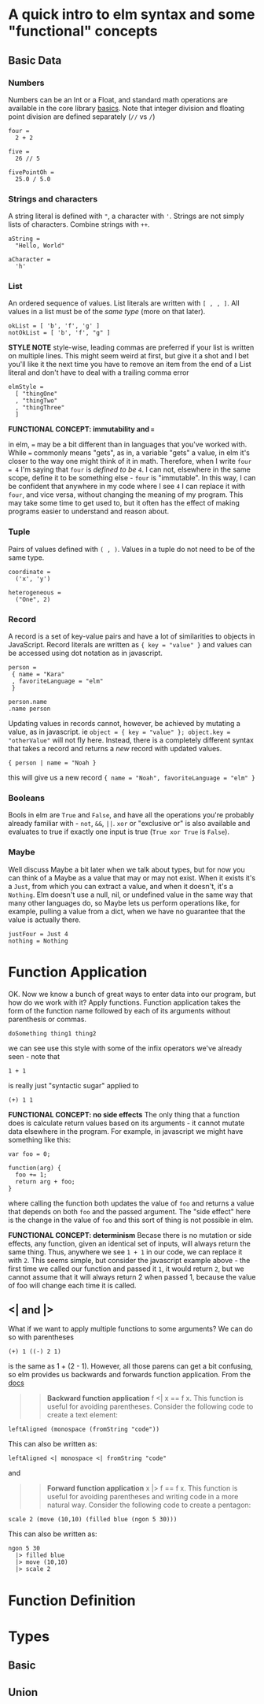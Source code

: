 # A quick intro to elm syntax and some "functional" concepts
## Basic Data
### Numbers
Numbers can be an Int or a Float, and standard math operations are available in the core library [basics](http://package.elm-lang.org/packages/elm-lang/core/5.1.1/Basics). Note that integer division and floating point division are defined separately (`//` vs `/`)

``` 
four = 
  2 + 2

five = 
  26 // 5

fivePointOh = 
  25.0 / 5.0
```

### Strings and characters
A string literal is defined with `"`, a character with `'`. Strings are not simply lists of characters. Combine strings with `++`.

```
aString =
  "Hello, World"

aCharacter =
  'h'
```

### List
An ordered sequence of values. List literals are written with `[ , , ]`. All values in a list must be of the *same type* (more on that later).
```
okList = [ 'b', 'f', 'g' ]
notOkList = [ 'b', 'f', "g" ]
```

**STYLE NOTE** style-wise, leading commas are preferred if your list is written on multiple lines. This might seem weird at first, but give it a shot and I bet you'll like it the next time you have to remove an item from the end of a List literal and don't have to deal with a trailing comma error

```
elmStyle = 
  [ "thingOne"
  , "thingTwo"
  , "thingThree"
  ]
```

**FUNCTIONAL CONCEPT: immutability and `=`**

in elm, `=` may be a bit different than in languages that you've worked with. While `=` commonly means "gets", as in, a variable "gets" a value, in elm it's closer to the way one might think of it in math. Therefore, when I write `four = 4` I'm saying that `four` is _defined to be_ `4`. I can not, elsewhere in the same scope, define it to be something else - `four` is "immutable". In this way, I can be confident that anywhere in my code where I see `4` I can replace it with `four`, and vice versa, without changing the meaning of my program. This may take some time to get used to, but it often has the effect of making programs easier to understand and reason about.

### Tuple
Pairs of values defined with `( , )`. Values in a tuple do not need to be of the same type.
```
coordinate = 
  ('x', 'y')

heterogeneous = 
  ("One", 2)
```

### Record
A record is a set of key-value pairs and have a lot of similarities to objects in JavaScript. Record literals are written as `{ key = "value" }` and values can be accessed using dot notation as in javascript.
```
person = 
 { name = "Kara"
 , favoriteLanguage = "elm"
 }

person.name
.name person

```
Updating values in records cannot, however, be achieved by mutating a value, as in javascript. ie `object = { key = "value" }; object.key = "otherValue"` will not fly here. Instead, there is a completely different syntax that takes a record and returns a *new* record with updated values. 
```
{ person | name = "Noah }
```
this will give us a new record `{ name = "Noah", favoriteLanguage = "elm" }`

### Booleans
Bools in elm are `True` and `False`, and have all the operations you're probably already familiar with - `not`, `&&`, `||`. `xor` or "exclusive or" is also available and evaluates to true if exactly one input is true (`True xor True` is `False`).

### Maybe
Well discuss Maybe a bit later when we talk about types, but for now you can think of a Maybe as a value that may or may not exist. When it exists it's a `Just`, from which you can extract a value, and when it doesn't, it's a `Nothing`. Elm doesn't use a null, nil, or undefined value in the same way that many other languages do, so Maybe lets us perform operations like, for example, pulling a value from a dict, when we have no guarantee that the value is actually there.

``` 
justFour = Just 4
nothing = Nothing
```

# Function Application
OK. Now we know a bunch of great ways to enter data into our program, but how do we work with it? Apply functions. Function application takes the form of the function name followed by each of its arguments without parenthesis or commas.
```
doSomething thing1 thing2
```
we can see use this style with some of the infix operators we've already seen - note that 
```
1 + 1
```
is really just "syntactic sugar" applied to 
```
(+) 1 1
```

**FUNCTIONAL CONCEPT: no side effects**
The only thing that a function does is calculate return values based on its arguments - it cannot mutate data elsewhere in the program. For example, in javascript we might have something like this:
```
var foo = 0;

function(arg) {
  foo += 1;
  return arg + foo;
}
```
where calling the function both updates the value of `foo` and returns a value that depends on both `foo` and the passed argument. The "side effect" here is the change in the value of `foo` and this sort of thing is not possible in elm.

**FUNCTIONAL CONCEPT: determinism**
Becase there is no mutation or side effects, any function, given an identical set of inputs, will always return the same thing. Thus, anywhere we see `1 + 1` in our code, we can replace it with `2`. This seems simple, but consider the javascript example above - the first time we called our function and passed it `1`, it would return `2`, but we cannot assume that it will always return 2 when passed 1, because the value of foo will change each time it is called.

## <| and |>
What if we want to apply multiple functions to some arguments? We can do so with parentheses 
```
(+) 1 ((-) 2 1)
```
is the same as 1 + (2 - 1). However, all those parens can get a bit confusing, so elm provides us backwards and forwards function application. From the [docs](http://package.elm-lang.org/packages/elm-lang/core/5.1.1/Basics#|>)

>>**Backward function application** f <| x == f x. This function is useful for avoiding parentheses. Consider the following code to create a text element:
```
leftAligned (monospace (fromString "code"))
```
This can also be written as:
```
leftAligned <| monospace <| fromString "code"
```

and

>>**Forward function application** x |> f == f x. This function is useful for avoiding parentheses and writing code in a more natural way. Consider the following code to create a pentagon:
```
scale 2 (move (10,10) (filled blue (ngon 5 30)))
```
This can also be written as:
```
ngon 5 30
  |> filled blue
  |> move (10,10)
  |> scale 2
```

# Function Definition

# Types
## Basic

## Union
